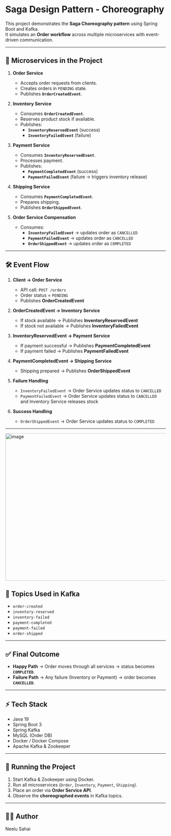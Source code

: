 # Saga Design Pattern - Choreography

This project demonstrates the **Saga Choreography pattern** using Spring Boot and Kafka.  
It simulates an **Order workflow** across multiple microservices with event-driven communication.

---

## 🚀 Microservices in the Project

1. **Order Service**
   - Accepts order requests from clients.
   - Creates orders in `PENDING` state.
   - Publishes **`OrderCreatedEvent`**.

2. **Inventory Service**
   - Consumes **`OrderCreatedEvent`**.
   - Reserves product stock if available.
   - Publishes:
     - **`InventoryReservedEvent`** (success)  
     - **`InventoryFailedEvent`** (failure)

3. **Payment Service**
   - Consumes **`InventoryReservedEvent`**.
   - Processes payment.
   - Publishes:
     - **`PaymentCompletedEvent`** (success)  
     - **`PaymentFailedEvent`** (failure → triggers inventory release)

4. **Shipping Service**
   - Consumes **`PaymentCompletedEvent`**.
   - Prepares shipping.
   - Publishes **`OrderShippedEvent`**.

5. **Order Service Compensation**
   - Consumes:
     - **`InventoryFailedEvent`** → updates order as `CANCELLED`
     - **`PaymentFailedEvent`** → updates order as `CANCELLED`
     - **`OrderShippedEvent`** → updates order as `COMPLETED`

---

## 🛠 Event Flow

1. **Client → Order Service**
   - API call: `POST /orders`
   - Order status = `PENDING`
   - Publishes **OrderCreatedEvent**

2. **OrderCreatedEvent → Inventory Service**
   - If stock available → Publishes **InventoryReservedEvent**  
   - If stock not available → Publishes **InventoryFailedEvent**

3. **InventoryReservedEvent → Payment Service**
   - If payment successful → Publishes **PaymentCompletedEvent**  
   - If payment failed → Publishes **PaymentFailedEvent**

4. **PaymentCompletedEvent → Shipping Service**
   - Shipping prepared → Publishes **OrderShippedEvent**

5. **Failure Handling**
   - `InventoryFailedEvent` → Order Service updates status to `CANCELLED`
   - `PaymentFailedEvent` → Order Service updates status to `CANCELLED` and Inventory Service releases stock

6. **Success Handling**
   - `OrderShippedEvent` → Order Service updates status to `COMPLETED`

---
<img width="1398" height="462" alt="image" src="https://github.com/user-attachments/assets/a968b09e-459f-4846-9e72-397d8fbdfbcd" />

## 📌 Topics Used in Kafka

- `order-created`
- `inventory-reserved`
- `inventory-failed`
- `payment-completed`
- `payment-failed`
- `order-shipped`

---

## ✅ Final Outcome

- **Happy Path** → Order moves through all services → status becomes **`COMPLETED`**.  
- **Failure Path** → Any failure (Inventory or Payment) → order becomes **`CANCELLED`**.

---

## ⚡ Tech Stack

- Java 19
- Spring Boot 3
- Spring Kafka
- MySQL (Order DB)
- Docker / Docker Compose
- Apache Kafka & Zookeeper

---

## 🔑 Running the Project

1. Start Kafka & Zookeeper using Docker.
2. Run all microservices (`Order`, `Inventory`, `Payment`, `Shipping`).
3. Place an order via **Order Service API**.
4. Observe the **choreographed events** in Kafka topics.


---

## 👨‍💻 Author
Neelu Sahai  

